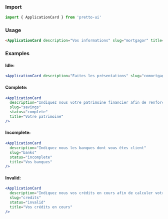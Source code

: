 ### Import

```js static
import { ApplicationCard } from 'pretto-ui'
```

### Usage

```html
<ApplicationCard description="Vos informations" slug="mortgagor" title="April Ludgate" type="individual" />
```

### Examples

#### Idle:

```jsx
<ApplicationCard description="Faites les présentations" slug="comortgagor" title="Andy Dwyer" type="individual" />
```

#### Complete:

```jsx
<ApplicationCard
  description="Indiquez nous votre patrimoine financier afin de renforcer votre dossier"
  slug="savings"
  status="complete"
  title="Votre patrimoine"
/>
```

#### Incomplete:

```jsx
<ApplicationCard
  description="Indiquez nous les banques dont vous êtes client"
  slug="banks"
  status="incomplete"
  title="Vos banques"
/>
```

#### Invalid:

```jsx
<ApplicationCard
  description="Indiquez nous vos crédits en cours afin de calculer votre endettement précisément"
  slug="credits"
  status="invalid"
  title="Vos crédits en cours"
/>
```

